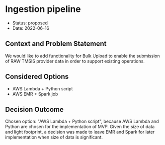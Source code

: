 # Ingestion pipeline

* Status: proposed
* Date: 2022-06-16

## Context and Problem Statement

We would like to add functionality for Bulk Upload to enable the submission of RAW TMSIS provider data in order to support existing operations.

## Considered Options

* AWS Lambda + Python script
* AWS EMR + Spark job

## Decision Outcome

Chosen option: "AWS Lambda + Python script", because AWS Lambda and Python are chosen for the implementation of MVP. Given the size of data and light footprint, a decision was made to leave EMR and Spark for later implementation when size of data is significant.
